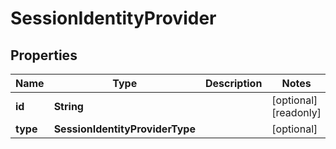 

# SessionIdentityProvider


## Properties

| Name | Type | Description | Notes |
|------------ | ------------- | ------------- | -------------|
|**id** | **String** |  |  [optional] [readonly] |
|**type** | **SessionIdentityProviderType** |  |  [optional] |




